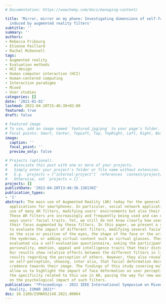 ```yaml
---
# Documentation: https://wowchemy.com/docs/managing-content/

title: 'Mirror, mirror on my phone: Investigating dimensions of self-face perception
  induced by augmented reality filters'
subtitle: ''
summary: ''
authors:
- Rebecca Fribourg
- Etienne Peillard
- Rachel McDonnell
tags:
- Augmented reality
- Evaluation methods
- HCI design
- Human computer interaction (HCI)
- Human-centered computing
- Interaction paradigms
- Mixed
- User studies
categories: []
date: '2021-01-01'
lastmod: 2022-04-20T15:46:39+02:00
featured: true
draft: false

# Featured image
# To use, add an image named `featured.jpg/png` to your page's folder.
# Focal points: Smart, Center, TopLeft, Top, TopRight, Left, Right, BottomLeft, Bottom, BottomRight.
image:
  caption: ''
  focal_point: ''
  preview_only: false

# Projects (optional).
#   Associate this post with one or more of your projects.
#   Simply enter your project's folder or file name without extension.
#   E.g. `projects = ["internal-project"]` references `content/project/deep-learning/index.md`.
#   Otherwise, set `projects = []`.
projects: []
publishDate: '2022-04-20T13:46:38.138130Z'
publication_types:
- '1'
abstract: The main use of Augmented Reality (AR) today for the general public is in
  applications for smartphones. In particular, social network applications allow the
  use of many AR filters, modifying users' environments but also their own image.
  These AR filters are increasingly and frequently being used and can distort in many
  ways users' facial traits. Yet, we still do not know clearly how users perceive
  their faces augmented by these filters. In this paper, we present a study that aims
  to evaluate the impact of different filters, modifying several facial features such
  as the size or position of the eyes, the shape of the face or the orientation of
  the eyebrows, or adding virtual content such as virtual glasses. These filters are
  evaluated via a self-evaluation questionnaire, asking the participants about the
  personality, emotion, appeal and intelligence traits that their distorted face conveys.
  Our results show relative effects between the different filters in line with previous
  results regarding the perception of others. However, they also reveal specific effects
  on self-perception, showing, inter alia, that facial deformation decreases participants'
  credence towards their image. The findings of this study covering multiple factors
  allow us to highlight the impact of face deformation on user perception but also
  the specificity related to this use in AR, paving the way for new works focusing
  on the psychological impact of such filters.
publication: '*Proceedings - 2021 IEEE International Symposium on Mixed and Augmented
  Reality, ISMAR 2021*'
doi: 10.1109/ISMAR52148.2021.00064
---
```

